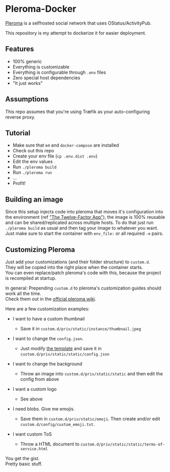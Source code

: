 # Pleroma-Docker

[Pleroma](https://pleroma.social/) is a selfhosted social network that uses OStatus/ActivityPub.

This repository is my attempt to dockerize it for easier deployment.

## Features

- 100% generic
- Everything is customizable
- Everything is configurable through `.env` files
- Zero special host dependencies
- "It just works"

## Assumptions

This repo assumes that you're using Træfik as your auto-configuring reverse proxy.

## Tutorial

- Make sure that `m4` and `docker-compose` are installed
- Check out this repo
- Create your env file (`cp .env.dist .env`)
- Edit the env values
- Run `./pleroma build`
- Run `./pleroma run`
- ...
- Profit!

## Building an image

Since this setup injects code into pleroma that moves it's configuration into the environment (ref ["The Twelve-Factor App"](https://12factor.net/)), the image is 100% reusable and can be shared/replicated across multiple hosts. To do that just run `./pleroma build` as usual and then tag your image to whatever you want. Just make sure to start the container with `env_file:` or all required `-e` pairs.

## Customizing Pleroma

Just add your customizations (and their folder structure) to `custom.d`.<br>
They will be copied into the right place when the container starts.<br>
You can even replace/patch pleroma's code with this, because the project is recompiled at startup.

In general: Prepending `custom.d` to pleroma's customization guides should work all the time.<br>
Check them out in the [official pleroma wiki](https://git.pleroma.social/pleroma/pleroma/wikis/home).

Here are a few customization examples:

- I want to have a custom thumbnail
    - Save it in `custom.d/priv/static/instance/thumbnail.jpeg`

- I want to change the `config.json`.
    - Just modify [the template](https://git.pleroma.social/pleroma/pleroma/blob/develop/priv/static/static/config.json) and save it in `custom.d/priv/static/static/config.json`

- I want to change the background
    - Throw an image into `custom.d/priv/static/static` and then edit the config from above

- I want a custom logo
    - See above

- I need blobs. Give me emojis.
    - Save them in `custom.d/priv/static/emoji`. Then create and/or edit `custom.d/config/custom_emoji.txt`.

- I want custom ToS
    - Throw a HTML document to `custom.d/priv/static/static/terms-of-service.html`

You get the gist.<br>
Pretty basic stuff.
